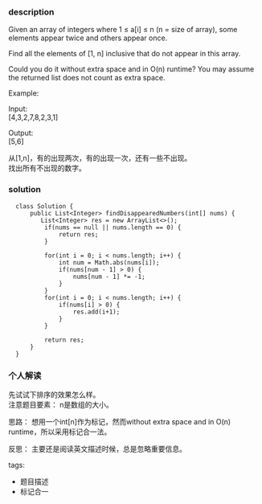 ### description    
  Given an array of integers where 1 ≤ a[i] ≤ n (n = size of array), some elements appear twice and others appear once.  
    
  Find all the elements of [1, n] inclusive that do not appear in this array.  
    
  Could you do it without extra space and in O(n) runtime? You may assume the returned list does not count as extra space.  
    
  Example:  
    
  Input:  
  [4,3,2,7,8,2,3,1]  
    
  Output:  
  [5,6]  
    
  从[1,n]，有的出现两次，有的出现一次，还有一些不出现。  
  找出所有不出现的数字。  
### solution    
```    
  class Solution {  
      public List<Integer> findDisappearedNumbers(int[] nums) {  
         List<Integer> res = new ArrayList<>();  
          if(nums == null || nums.length == 0) {  
              return res;  
          }  
            
          for(int i = 0; i < nums.length; i++) {  
              int num = Math.abs(nums[i]);  
              if(nums[num - 1] > 0) {  
                  nums[num - 1] *= -1;  
              }  
          }  
          for(int i = 0; i < nums.length; i++) {  
              if(nums[i] > 0) {  
                  res.add(i+1);  
              }  
          }  
            
          return res;  
      }  
  }  
```    
    
### 个人解读    
  先试试下排序的效果怎么样。  
  注意题目要素： n是数组的大小。  
    
  思路： 想用一个int[n]作为标记，然而without extra space and in O(n) runtime，所以采用标记合一法。  
    
  反思： 主要还是阅读英文描述时候，总是忽略重要信息。  
    
tags:    
  -  题目描述  
  -  标记合一  
